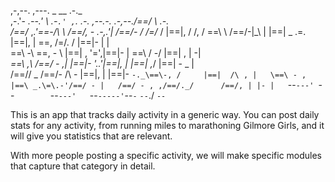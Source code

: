    ,-,--.   ,---.          _ __                          .-._         
 ,-.'-  _\.--.'  \      .-`.' ,`.   _.-.  ,--.-.  .-,--./==/ \  .-._  
/==/_ ,_.'\==\-/\ \    /==/, -   \.-,.'| /==/- / /=/_ / |==|, \/ /, / 
\==\  \   /==/-|_\ |  |==| _ .=. |==|, | \==\, \/=/. /  |==|-  \|  |  
 \==\ -\  \==\,   - \ |==| , '=',|==|- |  \==\  \/ -/   |==| ,  | -|  
 _\==\ ,\ /==/ -   ,| |==|-  '..'|==|, |   |==|  ,_/    |==| -   _ |  
/==/\/ _ /==/-  /\ - \|==|,  |   |==|- `-._\==\-, /     |==|  /\ , |  
\==\ - , |==\ _.\=\.-'/==/ - |   /==/ - , ,/==/._/      /==/, | |- |  
 `--`---' `--`        `--`---'   `--`-----'`--`-`       `--`./  `--`  


This is an app that tracks daily activity in a generic way.  You can post daily 
stats for any activity, from running miles to marathoning Gilmore Girls, and it 
will give you statistics that are relevant. 

With more people posting a specific activity, we will make specific modules that
capture that category in detail.  